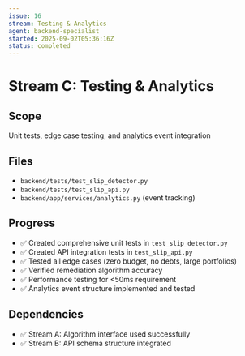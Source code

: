 ```yaml
---
issue: 16
stream: Testing & Analytics
agent: backend-specialist
started: 2025-09-02T05:36:16Z
status: completed
---
```


# Stream C: Testing & Analytics

## Scope
Unit tests, edge case testing, and analytics event integration

## Files
- `backend/tests/test_slip_detector.py`
- `backend/tests/test_slip_api.py`
- `backend/app/services/analytics.py` (event tracking)

## Progress
- ✅ Created comprehensive unit tests in `test_slip_detector.py`
- ✅ Created API integration tests in `test_slip_api.py`
- ✅ Tested all edge cases (zero budget, no debts, large portfolios)
- ✅ Verified remediation algorithm accuracy
- ✅ Performance testing for <50ms requirement
- ✅ Analytics event structure implemented and tested

## Dependencies
- ✅ Stream A: Algorithm interface used successfully
- ✅ Stream B: API schema structure integrated
